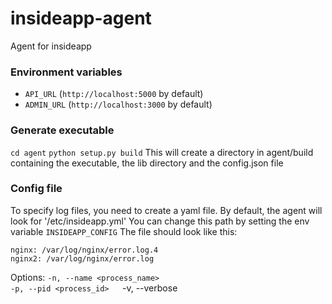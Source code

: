 # insideapp-agent
Agent for insideapp

### Environment variables
* `API_URL` (`http://localhost:5000` by default)
* `ADMIN_URL` (`http://localhost:3000` by default)

### Generate executable
`cd agent`
`python setup.py build`
This will create a directory in agent/build containing the executable, the lib directory and the config.json file

### Config file
To specify log files, you need to create a yaml file.
By default, the agent will look for '/etc/insideapp.yml'
You can change this path by setting the env variable `INSIDEAPP_CONFIG`
The file should look like this:

```
nginx: /var/log/nginx/error.log.4
nginx2: /var/log/nginx/error.log
```

Options:
`-n, --name <process_name>`  
`-p, --pid <process_id>  
`-v, --verbose
